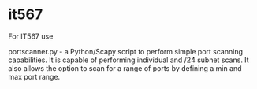 # it567
For IT567 use

portscanner.py - a Python/Scapy script to perform simple port scanning capabilities. It is capable of performing individual and /24 subnet scans. It also allows the option to scan for a range of ports by defining a min and max port range.
